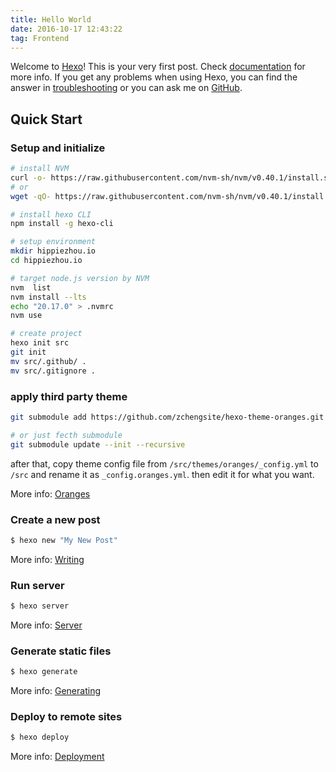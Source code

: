 ```yaml
---
title: Hello World
date: 2016-10-17 12:43:22
tag: Frontend
---
```


Welcome to [Hexo](https://hexo.io/)! This is your very first post. Check [documentation](https://hexo.io/docs/) for more info. If you get any problems when using Hexo, you can find the answer in [troubleshooting](https://hexo.io/docs/troubleshooting.html) or you can ask me on [GitHub](https://github.com/hexojs/hexo/issues).

## Quick Start

### Setup and initialize

```bash
# install NVM
curl -o- https://raw.githubusercontent.com/nvm-sh/nvm/v0.40.1/install.sh | bash
# or
wget -qO- https://raw.githubusercontent.com/nvm-sh/nvm/v0.40.1/install.sh | bash

# install hexo CLI
npm install -g hexo-cli

# setup environment
mkdir hippiezhou.io
cd hippiezhou.io

# target node.js version by NVM
nvm  list
nvm install --lts
echo "20.17.0" > .nvmrc
nvm use

# create project
hexo init src
git init
mv src/.github/ .
mv src/.gitignore .
```

### apply third party theme

```bash
git submodule add https://github.com/zchengsite/hexo-theme-oranges.git src/themes/oranges

# or just fecth submodule
git submodule update --init --recursive
```

after that, copy theme config file from `/src/themes/oranges/_config.yml` to `/src` and rename it as `_config.oranges.yml`. then edit it for what you want.

More info: [Oranges](https://github.com/zchengsite/hexo-theme-oranges)

### Create a new post

```bash
$ hexo new "My New Post"
```

More info: [Writing](https://hexo.io/docs/writing.html)

### Run server

```bash
$ hexo server
```

More info: [Server](https://hexo.io/docs/server.html)

### Generate static files

```bash
$ hexo generate
```

More info: [Generating](https://hexo.io/docs/generating.html)

### Deploy to remote sites

```bash
$ hexo deploy
```

More info: [Deployment](https://hexo.io/docs/one-command-deployment.html)
